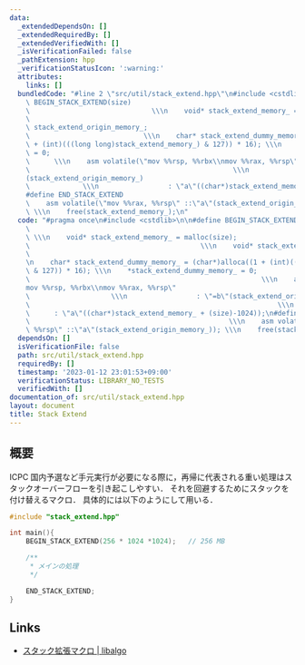 ```yaml
---
data:
  _extendedDependsOn: []
  _extendedRequiredBy: []
  _extendedVerifiedWith: []
  _isVerificationFailed: false
  _pathExtension: hpp
  _verificationStatusIcon: ':warning:'
  attributes:
    links: []
  bundledCode: "#line 2 \"src/util/stack_extend.hpp\"\n#include <cstdlib>\n\n#define\
    \ BEGIN_STACK_EXTEND(size)                                                   \
    \                              \\\n    void* stack_extend_memory_ = malloc(size);\
    \                                                                   \\\n    void*\
    \ stack_extend_origin_memory_;                                               \
    \                            \\\n    char* stack_extend_dummy_memory_ = (char*)alloca((1\
    \ + (int)(((long long)stack_extend_memory_) & 127)) * 16); \\\n    *stack_extend_dummy_memory_\
    \ = 0;                                                                       \
    \      \\\n    asm volatile(\"mov %%rsp, %%rbx\\nmov %%rax, %%rsp\"          \
    \                                                  \\\n                 : \"=b\"\
    (stack_extend_origin_memory_)                                                \
    \             \\\n                 : \"a\"((char*)stack_extend_memory_ + (size)-1024));\n\
    #define END_STACK_EXTEND                                                 \\\n\
    \    asm volatile(\"mov %%rax, %%rsp\" ::\"a\"(stack_extend_origin_memory_));\
    \ \\\n    free(stack_extend_memory_);\n"
  code: "#pragma once\n#include <cstdlib>\n\n#define BEGIN_STACK_EXTEND(size)    \
    \                                                                            \
    \ \\\n    void* stack_extend_memory_ = malloc(size);                         \
    \                                          \\\n    void* stack_extend_origin_memory_;\
    \                                                                           \\\
    \n    char* stack_extend_dummy_memory_ = (char*)alloca((1 + (int)(((long long)stack_extend_memory_)\
    \ & 127)) * 16); \\\n    *stack_extend_dummy_memory_ = 0;                    \
    \                                                         \\\n    asm volatile(\"\
    mov %%rsp, %%rbx\\nmov %%rax, %%rsp\"                                        \
    \                    \\\n                 : \"=b\"(stack_extend_origin_memory_)\
    \                                                             \\\n           \
    \      : \"a\"((char*)stack_extend_memory_ + (size)-1024));\n#define END_STACK_EXTEND\
    \                                                 \\\n    asm volatile(\"mov %%rax,\
    \ %%rsp\" ::\"a\"(stack_extend_origin_memory_)); \\\n    free(stack_extend_memory_);\n"
  dependsOn: []
  isVerificationFile: false
  path: src/util/stack_extend.hpp
  requiredBy: []
  timestamp: '2023-01-12 23:01:53+09:00'
  verificationStatus: LIBRARY_NO_TESTS
  verifiedWith: []
documentation_of: src/util/stack_extend.hpp
layout: document
title: Stack Extend
---
```


## 概要
ICPC 国内予選など手元実行が必要になる際に，再帰に代表される重い処理はスタックオーバーフローを引き起こしやすい．
それを回避するためにスタックを付け替えるマクロ．
具体的には以下のようにして用いる．

```c++
#include "stack_extend.hpp"

int main(){
    BEGIN_STACK_EXTEND(256 * 1024 *1024);   // 256 MB

    /**
     * メインの処理
     */

    END_STACK_EXTEND;
}
```

## Links
- [スタック拡張マクロ \| libalgo](https://tubo28.me/compprog/algorithm/extend-stack/)
